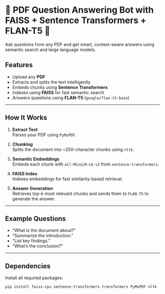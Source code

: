 # 📄 PDF Question Answering Bot with FAISS + Sentence Transformers + FLAN-T5 🤖

Ask questions from any PDF and get smart, context-aware answers using semantic search and large language models. 

## Features

- Upload any **PDF**
- Extracts and splits the text intelligently
- Embeds chunks using **Sentence Transformers**
- Indexes using **FAISS** for fast semantic search
- Answers questions using **FLAN-T5** (`google/flan-t5-base`)

---

## How It Works

1. **Extract Text**  
   Parses your PDF using `PyMuPDF`.

2. **Chunking**  
   Splits the document into ~250-character chunks using `nltk`.

3. **Semantic Embeddings**  
   Embeds each chunk with `all-MiniLM-L6-v2` from `sentence-transformers`.

4. **FAISS Index**  
   Indexes embeddings for fast similarity-based retrieval.

5. **Answer Generation**  
   Retrieves top-k most relevant chunks and sends them to `FLAN-T5` to generate the answer.

---

##  Example Questions

- “What is the document about?”  
- “Summarize the introduction.”  
- “List key findings.”  
- “What’s the conclusion?”  

---

## Dependencies

Install all required packages:

```bash
pip install faiss-cpu sentence-transformers transformers PyMuPDF nltk
